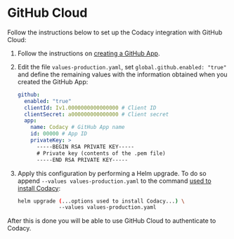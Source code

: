 # GitHub Cloud

Follow the instructions below to set up the Codacy integration with GitHub Cloud:

1.  Follow the instructions on [creating a GitHub App](create-github-app.md).

2.  Edit the file `values-production.yaml`, set `global.github.enabled: "true"` and define the remaining values with the information obtained when you created the GitHub App:

    ```yaml
    github:
      enabled: "true"
      clientId: Iv1.0000000000000000 # Client ID
      clientSecret: a000000000000000 # Client secret
      app:
        name: Codacy # GitHub App name
        id: 00000 # App ID
        privateKey: >
          -----BEGIN RSA PRIVATE KEY-----
          # Private key (contents of the .pem file)
          -----END RSA PRIVATE KEY-----
    ```

3.  Apply this configuration by performing a Helm upgrade. To do so append `--values values-production.yaml` to the command [used to install Codacy](../../index.md#2-installing-codacy):

    ```bash
    helm upgrade (...options used to install Codacy...) \
                 --values values-production.yaml
    ```

After this is done you will be able to use GitHub Cloud to authenticate to Codacy.
